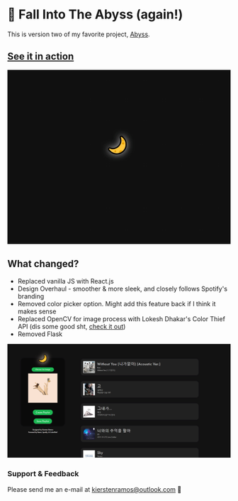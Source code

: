 # 🌙 Fall Into The Abyss (again!)

This is version two of my favorite project, [Abyss](https://github.com/krystalgaia/fallintotheabyss).

## [See it in action](https://moon-abyss.herokuapp.com)

![Landing Page](/demo/LandingPage.gif)

## What changed?
- Replaced vanilla JS with React.js
- Design Overhaul - smoother & more sleek, and closely follows Spotify's branding
- Removed color picker option. Might add this feature back if I think it makes sense
- Replaced OpenCV for image process with Lokesh Dhakar's Color Thief API (dis some good sht, [check it out](https://github.com/lokesh/color-thief))
- Removed Flask

![Abyss Landing Page](/demo/MainPage.PNG)

### Support & Feedback
Please send me an e-mail at [kierstenramos@outlook.com](mailto:kierstenramos@outlook.com) 💚

